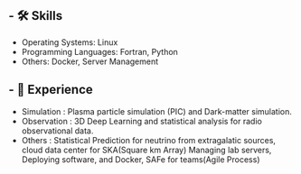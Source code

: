 ## - **🛠 Skills**
 - Operating Systems: Linux
 - Programming Languages: Fortran, Python
 - Others: Docker, Server Management

## - **💼 Experience**
 - Simulation : Plasma particle simulation (PIC) and Dark-matter simulation.
 - Observation : 3D Deep Learning and statistical analysis for radio observational data.
 - Others : Statistical Prediction for neutrino from extragalatic sources, cloud data center for SKA(Square km Array)
 Managing lab servers, Deploying software, and Docker, SAFe for teams(Agile Process)
